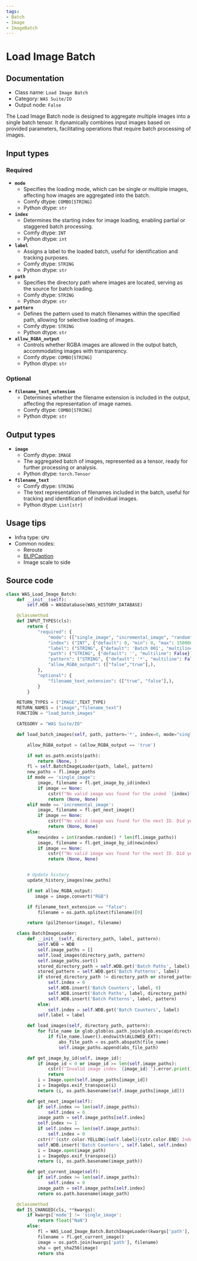 ```yaml
---
tags:
- Batch
- Image
- ImageBatch
---
```


# Load Image Batch
## Documentation
- Class name: `Load Image Batch`
- Category: `WAS Suite/IO`
- Output node: `False`

The Load Image Batch node is designed to aggregate multiple images into a single batch tensor. It dynamically combines input images based on provided parameters, facilitating operations that require batch processing of images.
## Input types
### Required
- **`mode`**
    - Specifies the loading mode, which can be single or multiple images, affecting how images are aggregated into the batch.
    - Comfy dtype: `COMBO[STRING]`
    - Python dtype: `str`
- **`index`**
    - Determines the starting index for image loading, enabling partial or staggered batch processing.
    - Comfy dtype: `INT`
    - Python dtype: `int`
- **`label`**
    - Assigns a label to the loaded batch, useful for identification and tracking purposes.
    - Comfy dtype: `STRING`
    - Python dtype: `str`
- **`path`**
    - Specifies the directory path where images are located, serving as the source for batch loading.
    - Comfy dtype: `STRING`
    - Python dtype: `str`
- **`pattern`**
    - Defines the pattern used to match filenames within the specified path, allowing for selective loading of images.
    - Comfy dtype: `STRING`
    - Python dtype: `str`
- **`allow_RGBA_output`**
    - Controls whether RGBA images are allowed in the output batch, accommodating images with transparency.
    - Comfy dtype: `COMBO[STRING]`
    - Python dtype: `str`
### Optional
- **`filename_text_extension`**
    - Determines whether the filename extension is included in the output, affecting the representation of image names.
    - Comfy dtype: `COMBO[STRING]`
    - Python dtype: `str`
## Output types
- **`image`**
    - Comfy dtype: `IMAGE`
    - The aggregated batch of images, represented as a tensor, ready for further processing or analysis.
    - Python dtype: `torch.Tensor`
- **`filename_text`**
    - Comfy dtype: `STRING`
    - The text representation of filenames included in the batch, useful for tracking and identification of individual images.
    - Python dtype: `List[str]`
## Usage tips
- Infra type: `GPU`
- Common nodes:
    - Reroute
    - [BLIPCaption](../../comfyui-art-venture/Nodes/BLIPCaption.md)
    - Image scale to side



## Source code
```python
class WAS_Load_Image_Batch:
    def __init__(self):
        self.HDB = WASDatabase(WAS_HISTORY_DATABASE)

    @classmethod
    def INPUT_TYPES(cls):
        return {
            "required": {
                "mode": (["single_image", "incremental_image", "random"],),
                "index": ("INT", {"default": 0, "min": 0, "max": 150000, "step": 1}),
                "label": ("STRING", {"default": 'Batch 001', "multiline": False}),
                "path": ("STRING", {"default": '', "multiline": False}),
                "pattern": ("STRING", {"default": '*', "multiline": False}),
                "allow_RGBA_output": (["false","true"],),
            },
            "optional": {
                "filename_text_extension": (["true", "false"],),
            }
        }

    RETURN_TYPES = ("IMAGE",TEXT_TYPE)
    RETURN_NAMES = ("image","filename_text")
    FUNCTION = "load_batch_images"

    CATEGORY = "WAS Suite/IO"

    def load_batch_images(self, path, pattern='*', index=0, mode="single_image", label='Batch 001', allow_RGBA_output='false', filename_text_extension='true'):

        allow_RGBA_output = (allow_RGBA_output == 'true')

        if not os.path.exists(path):
            return (None, )
        fl = self.BatchImageLoader(path, label, pattern)
        new_paths = fl.image_paths
        if mode == 'single_image':
            image, filename = fl.get_image_by_id(index)
            if image == None:
                cstr(f"No valid image was found for the inded `{index}`").error.print()
                return (None, None)
        elif mode == 'incremental_image':
            image, filename = fl.get_next_image()
            if image == None:
                cstr(f"No valid image was found for the next ID. Did you remove images from the source directory?").error.print()
                return (None, None)
        else:
            newindex = int(random.random() * len(fl.image_paths))
            image, filename = fl.get_image_by_id(newindex)
            if image == None:
                cstr(f"No valid image was found for the next ID. Did you remove images from the source directory?").error.print()
                return (None, None)


        # Update history
        update_history_images(new_paths)

        if not allow_RGBA_output:
           image = image.convert("RGB")

        if filename_text_extension == "false":
            filename = os.path.splitext(filename)[0]

        return (pil2tensor(image), filename)

    class BatchImageLoader:
        def __init__(self, directory_path, label, pattern):
            self.WDB = WDB
            self.image_paths = []
            self.load_images(directory_path, pattern)
            self.image_paths.sort()
            stored_directory_path = self.WDB.get('Batch Paths', label)
            stored_pattern = self.WDB.get('Batch Patterns', label)
            if stored_directory_path != directory_path or stored_pattern != pattern:
                self.index = 0
                self.WDB.insert('Batch Counters', label, 0)
                self.WDB.insert('Batch Paths', label, directory_path)
                self.WDB.insert('Batch Patterns', label, pattern)
            else:
                self.index = self.WDB.get('Batch Counters', label)
            self.label = label

        def load_images(self, directory_path, pattern):
            for file_name in glob.glob(os.path.join(glob.escape(directory_path), pattern), recursive=True):
                if file_name.lower().endswith(ALLOWED_EXT):
                    abs_file_path = os.path.abspath(file_name)
                    self.image_paths.append(abs_file_path)

        def get_image_by_id(self, image_id):
            if image_id < 0 or image_id >= len(self.image_paths):
                cstr(f"Invalid image index `{image_id}`").error.print()
                return
            i = Image.open(self.image_paths[image_id])
            i = ImageOps.exif_transpose(i)
            return (i, os.path.basename(self.image_paths[image_id]))

        def get_next_image(self):
            if self.index >= len(self.image_paths):
                self.index = 0
            image_path = self.image_paths[self.index]
            self.index += 1
            if self.index == len(self.image_paths):
                self.index = 0
            cstr(f'{cstr.color.YELLOW}{self.label}{cstr.color.END} Index: {self.index}').msg.print()
            self.WDB.insert('Batch Counters', self.label, self.index)
            i = Image.open(image_path)
            i = ImageOps.exif_transpose(i)
            return (i, os.path.basename(image_path))

        def get_current_image(self):
            if self.index >= len(self.image_paths):
                self.index = 0
            image_path = self.image_paths[self.index]
            return os.path.basename(image_path)

    @classmethod
    def IS_CHANGED(cls, **kwargs):
        if kwargs['mode'] != 'single_image':
            return float("NaN")
        else:
            fl = WAS_Load_Image_Batch.BatchImageLoader(kwargs['path'], kwargs['label'], kwargs['pattern'])
            filename = fl.get_current_image()
            image = os.path.join(kwargs['path'], filename)
            sha = get_sha256(image)
            return sha

```
